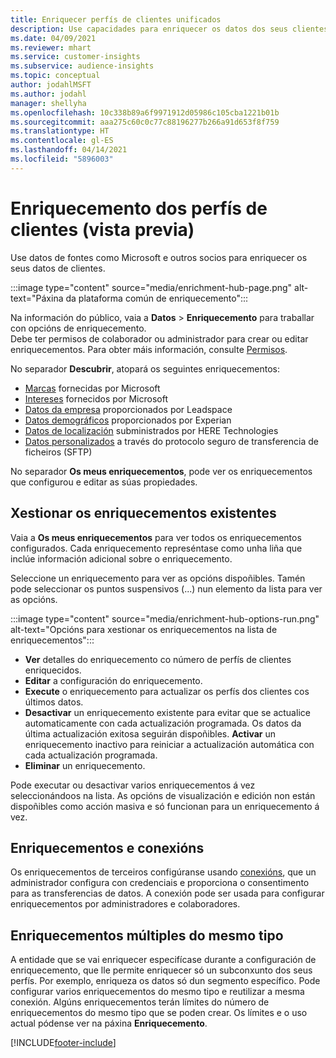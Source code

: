 ```yaml
---
title: Enriquecer perfís de clientes unificados
description: Use capacidades para enriquecer os datos dos seus clientes.
ms.date: 04/09/2021
ms.reviewer: mhart
ms.service: customer-insights
ms.subservice: audience-insights
ms.topic: conceptual
author: jodahlMSFT
ms.author: jodahl
manager: shellyha
ms.openlocfilehash: 10c338b89a6f9971912d05986c105cba1221b01b
ms.sourcegitcommit: aaa275c60c0c77c88196277b266a91d653f8f759
ms.translationtype: HT
ms.contentlocale: gl-ES
ms.lasthandoff: 04/14/2021
ms.locfileid: "5896003"
---
```

# <a name="enrichment-for-customer-profiles-preview"></a>Enriquecemento dos perfís de clientes (vista previa)

Use datos de fontes como Microsoft e outros socios para enriquecer os seus datos de clientes.

:::image type="content" source="media/enrichment-hub-page.png" alt-text="Páxina da plataforma común de enriquecemento":::

Na información do público, vaia a **Datos** > **Enriquecemento** para traballar con opcións de enriquecemento.    
Debe ter permisos de colaborador ou administrador para crear ou editar enriquecementos. Para obter máis información, consulte [Permisos](permissions.md).

No separador **Descubrir**, atopará os seguintes enriquecementos:

- [Marcas](enrichment-microsoft.md) fornecidas por Microsoft
- [Intereses](enrichment-microsoft.md) fornecidos por Microsoft
- [Datos da empresa](enrichment-leadspace.md) proporcionados por Leadspace
- [Datos demográficos](enrichment-experian.md) proporcionados por Experian
- [Datos de localización](enrichment-here.md) subministrados por HERE Technologies
- [Datos personalizados](enrichment-SFTP-custom-import.md) a través do protocolo seguro de transferencia de ficheiros (SFTP)

No separador **Os meus enriquecementos**, pode ver os enriquecementos que configurou e editar as súas propiedades.

## <a name="manage-existing-enrichments"></a>Xestionar os enriquecementos existentes

Vaia a **Os meus enriquecementos** para ver todos os enriquecementos configurados. Cada enriquecemento represéntase como unha liña que inclúe información adicional sobre o enriquecemento.

Seleccione un enriquecemento para ver as opcións dispoñibles. Tamén pode seleccionar os puntos suspensivos (...) nun elemento da lista para ver as opcións.

:::image type="content" source="media/enrichment-hub-options-run.png" alt-text="Opcións para xestionar os enriquecementos na lista de enriquecementos":::

- **Ver** detalles do enriquecemento co número de perfís de clientes enriquecidos.
- **Editar** a configuración do enriquecemento.
- **Execute** o enriquecemento para actualizar os perfís dos clientes cos últimos datos.
- **Desactivar** un enriquecemento existente para evitar que se actualice automaticamente con cada actualización programada. Os datos da última actualización exitosa seguirán dispoñibles. **Activar** un enriquecemento inactivo para reiniciar a actualización automática con cada actualización programada.
- **Eliminar** un enriquecemento.

Pode executar ou desactivar varios enriquecementos á vez seleccionándoos na lista. As opcións de visualización e edición non están dispoñibles como acción masiva e só funcionan para un enriquecemento á vez.

## <a name="enrichments-and-connections"></a>Enriquecementos e conexións

Os enriquecementos de terceiros configúranse usando [conexións](connections.md), que un administrador configura con credenciais e proporciona o consentimento para as transferencias de datos. A conexión pode ser usada para configurar enriquecementos por administradores e colaboradores.  

## <a name="multiple-enrichments-of-the-same-type"></a>Enriquecementos múltiples do mesmo tipo

A entidade que se vai enriquecer especifícase durante a configuración de enriquecemento, que lle permite enriquecer só un subconxunto dos seus perfís. Por exemplo, enriqueza os datos só dun segmento específico. Pode configurar varios enriquecementos do mesmo tipo e reutilizar a mesma conexión. Algúns enriquecementos terán límites do número de enriquecementos do mesmo tipo que se poden crear. Os límites e o uso actual pódense ver na páxina **Enriquecemento**.

[!INCLUDE[footer-include](../includes/footer-banner.md)]
